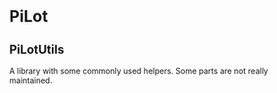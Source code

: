 # PiLot
## PiLotUtils

A library with some commonly used helpers. Some parts are not really maintained.
